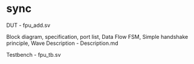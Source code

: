 # sync




DUT - fpu_add.sv


Block diagram, specification, port list, Data Flow FSM, Simple handshake principle, Wave Description - Description.md


Testbench - fpu_tb.sv